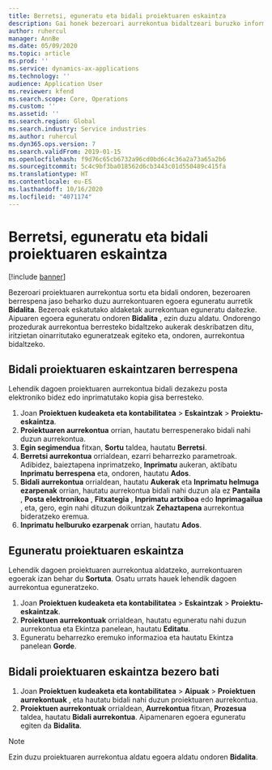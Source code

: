 ```yaml
---
title: Berretsi, eguneratu eta bidali proiektuaren eskaintza
description: Gai honek bezeroari aurrekontua bidaltzeari buruzko informazioa eskaintzen du berrespenerako, iritzietan oinarrituta aldatzeko eta aurrekontua berriro bidaltzeko.
author: ruhercul
manager: AnnBe
ms.date: 05/09/2020
ms.topic: article
ms.prod: ''
ms.service: dynamics-ax-applications
ms.technology: ''
audience: Application User
ms.reviewer: kfend
ms.search.scope: Core, Operations
ms.custom: ''
ms.assetid: ''
ms.search.region: Global
ms.search.industry: Service industries
ms.author: ruhercul
ms.dyn365.ops.version: 7
ms.search.validFrom: 2019-01-15
ms.openlocfilehash: f9d76c65cb6732a96cd0bd6c4c36a2a73a65a2b6
ms.sourcegitcommit: 5c4c9bf3ba018562d6cb3443c01d550489c415fa
ms.translationtype: HT
ms.contentlocale: eu-ES
ms.lasthandoff: 10/16/2020
ms.locfileid: "4071174"
---
```

# <a name="confirm-update-and-send-a-project-quotation"></a>Berretsi, eguneratu eta bidali proiektuaren eskaintza

[!include [banner](../includes/banner.md)]

Bezeroari proiektuaren aurrekontua sortu eta bidali ondoren, bezeroaren berrespena jaso beharko duzu aurrekontuaren egoera eguneratu aurretik **Bidalita**. Bezeroak eskatutako aldaketak aurrekontuan eguneratu daitezke. Aipuaren egoera eguneratu ondoren **Bidalita** , ezin duzu aldatu. Ondorengo prozedurak aurrekontua berresteko bidaltzeko aukerak deskribatzen ditu, iritzietan oinarritutako eguneratzeak egiteko eta, ondoren, aurrekontua bidaltzeko.

## <a name="send-a-project-quotation-confirmation"></a>Bidali proiektuaren eskaintzaren berrespena  

Lehendik dagoen proiektuaren aurrekontua bidali dezakezu posta elektroniko bidez edo inprimatutako kopia gisa berresteko. 

1. Joan **Proiektuen kudeaketa eta kontabilitatea** > **Eskaintzak** > **Proiektu-eskaintza**. 
2. **Proiektuaren aurrekontua** orrian, hautatu berrespenerako bidali nahi duzun aurrekontua. 
3. **Egin segimendua** fitxan, **Sortu** taldea, hautatu **Berretsi**. 
4. **Berretsi aurrekontua** orrialdean, ezarri beharrezko parametroak. Adibidez, baieztapena inprimatzeko, **Inprimatu** aukeran, aktibatu **Inprimatu berrespena** eta, ondoren, hautatu **Ados**.
5. **Bidali aurrekontua** orrialdean, hautatu **Aukerak** eta **Inprimatu helmuga ezarpenak** orrian, hautatu aurrekontua bidali nahi duzun ala ez **Pantaila** , **Posta elektronikoa** , **Fitxategia** , **Inprimatu artxiboa** edo **Inprimagailua** , eta, gero, egin nahi dituzun doikuntzak **Zehaztapena** aurrekontua bideratzeko eremua.
6. **Inprimatu helburuko ezarpenak** orrian, hautatu **Ados**.  

## <a name="update-a-project-quotation"></a>Eguneratu proiektuaren eskaintza

Lehendik dagoen proiektuaren aurrekontua aldatzeko, aurrekontuaren egoerak izan behar du **Sortuta**. Osatu urrats hauek lehendik dagoen aurrekontua eguneratzeko. 

1. Joan **Proiektuen kudeaketa eta kontabilitatea** > **Eskaintzak** > **Proiektu-eskaintzak**.
2. **Proiektuen aurrekontuak** orrialdean, hautatu eguneratu nahi duzun aurrekontua eta Ekintza panelean, hautatu **Editatu**.
3. Eguneratu beharrezko eremuko informazioa eta hautatu Ekintza panelean **Gorde**.  

## <a name="send-a-project-quotation-to-a-customer"></a>Bidali proiektuaren eskaintza bezero bati 

1. Joan **Proiektuen kudeaketa eta kontabilitatea** > **Aipuak** > **Proiektuen aurrekontuak** , eta hautatu bidali nahi duzun proiektuaren aurrekontua.
2. **Proiektuen aurrekontuak** orrialdean, **Aurrekontua** fitxan, **Prozesua** taldea, hautatu **Bidali aurrekontua**. Aipamenaren egoera eguneratu egiten da **Bidalita**.

> [!NOTE]
> Ezin duzu proiektuaren aurrekontua aldatu egoera aldatu ondoren **Bidalita**.
